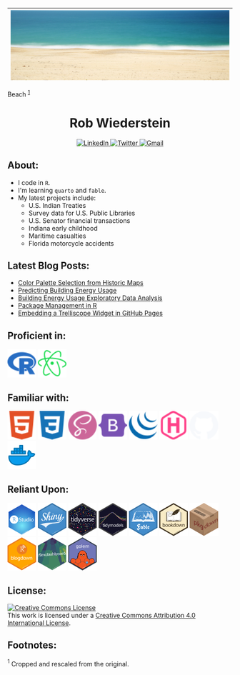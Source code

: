 <!--[![NASA telescope](./assets/img/nasa_space_telescope.gif)](https://robwiederstein.org) |
--:|
Video by [NASA's Spitzer Space Telescope: Unveiling the Universe](https://www.jpl.nasa.gov/videos/nasas-spitzer-space-telescope-unveiling-the-universe).<sup>[1](#myfootnote1)</sup>-->

[![Beach](./assets/img/beach.jpg)](https://robwiederstein.org) | 
--: |
Beach <sup>[1](#myfootnote1)</sup>

<div  align="center">
  <h1>Rob Wiederstein</h1>
  <a href="https://www.linkedin.com/in/rob-wiederstein-797553138/" target="_blank">
    <img src="https://img.shields.io/badge/LinkedIn-%230077B5.svg?&style=flat-square&logo=linkedin&logoColor=white&color=071A2C" alt="LinkedIn">
  </a>
 <a href="https://twitter.com/robwiederstein?lang=en" target="_blank">
    <img src="https://img.shields.io/badge/Twitter-%231877F2.svg?&style=flat-square&logo=twitter&logoColor=white&color=071A2C" alt="Twitter">
  </a>
   <a href="mailto:rob@robwiederstein.org" mailto="rob@robwiederstein.org@gmail.com" target="_blank">
    <img src="https://img.shields.io/badge/Gmail-%231877F2.svg?&style=flat-square&logo=gmail&logoColor=white&color=071A2C" alt="Gmail">
  </a>
</div>

<h2>About:</h2>

- I code in `R`.
- I'm learning `quarto` and `fable`.
- My latest projects include:
  - U.S. Indian Treaties
  - Survey data for U.S. Public Libraries
  - U.S. Senator financial transactions
  - Indiana early childhood
  - Maritime casualties
  - Florida motorcycle accidents

<h2>Latest Blog Posts:</h2>

<!-- BLOG-POST-LIST:START -->
- [Color Palette Selection from Historic Maps](https://robwiederstein.org/2024/09/16/color-palette-selection-from-historic-maps/)
- [Predicting Building Energy Usage](https://robwiederstein.org/2023/01/18/predicting-building-energy-usage/)
- [Building Energy Usage Exploratory Data Analysis](https://robwiederstein.org/2023/01/11/building-energy-usage-exploratory-data-analysis/)
- [Package Management in R](https://robwiederstein.org/2022/12/08/package-management-in-r/)
- [Embedding a Trelliscope Widget in GitHub Pages](https://robwiederstein.org/2022/10/22/embedding-a-trelliscope-widget-in-github-pages/)
<!-- BLOG-POST-LIST:END -->

<h2> Proficient in:</h2>
<p float="left">
    <img src="./assets/icon/r.svg" width = "64">
    <img src="./assets/icon/atom.svg" width="64">
</p>
<h2>Familiar with:</h2>

<p float="left">
  <img src="./assets/icon/html5.svg" width="64">
  <img src="./assets/icon/css3.svg" width = "64">
  <img src="./assets/icon/sass.svg" width="64">
  <img src="./assets/icon/bootstrap.svg" width = "64">
  <img src="./assets/icon/jquery.svg" width = "64">
  <img src="./assets/icon/hugo.svg" width = "64">
  <img src="./assets/icon/github.svg" width = "64">
  <img src="./assets/icon/docker.svg" width = "64">
</p>

<h2>Reliant Upon:</h2>
<p float="left">
  <img src="./assets/hex/RStudio.svg" width = "64">
  <img src="./assets/hex/shiny.svg" width = "64">
  <img src="./assets/hex/tidyverse.svg" width = "64">
  <img src="./assets/hex/tidymodels.png" width = "64">
  <img src="./assets/hex/fable.png" width = "64">
  <img src="./assets/hex/bookdown.svg" width = "64">
  <img src="./assets/hex/pkgdown.svg" width = "64">
  <img src="./assets/hex/blogdown.svg" width = "64">
  <img src="./assets/hex/flexdashboard.svg" width = "64">
  <img src="./assets/hex/golem.png" width = "64">
</p>

## License:

<a rel="license" href="http://creativecommons.org/licenses/by/4.0/"><img alt="Creative Commons License" style="border-width:0" src="https://mirrors.creativecommons.org/presskit/buttons/88x31/svg/by.svg" /></a><br />This work is licensed under a <a rel="license" href="http://creativecommons.org/licenses/by/4.0/">Creative Commons Attribution 4.0 International License</a>.

## Footnotes:

  <a name="myfootnote1"><sup>1</sup></a> Cropped and rescaled from the original.

